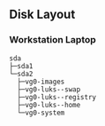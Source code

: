 ## Disk Layout

### Workstation Laptop

```
sda
├─sda1
└─sda2
  ├─vg0-images
  ├─vg0-luks--swap
  ├─vg0-luks--registry
  ├─vg0-luks--home
  └─vg0-system
```